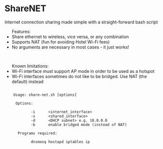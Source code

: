 # ShareNET
Internet connection sharing made simple with a straight-forward bash script

<ul>
    Features:
    <li>Share ethernet to wireless, vice versa, or any combination</li>
    <li>Supports NAT (fun for avoiding Hotel Wi-Fi fees)</li>
    <li>No arguments are necessary in most cases - it just works!</li>
</ul>

<br>

<ul>
    Known limitations:
    <li>Wi-Fi interface must support AP mode in order to be used as a hotspot</li>
    <li>Wi-Fi interfaces sometimes do not like to be bridged.  Use NAT (the default) instead</li>
</ul>


~~~~

    Usage: share-net.sh [options]

     Options:

            -i      <internet_interface>
            -s      <shared_interface>
            -d      <DHCP subnet> e.g. 10.0.0.0
            -b      enable bridged mode (instead of NAT)

      Programs required:

            dnsmasq hostapd iptables ip

~~~~